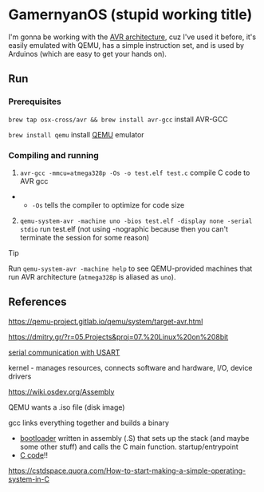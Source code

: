 # GamernyanOS (stupid working title)

I'm gonna be working with the [AVR architecture](https://en.wikipedia.org/wiki/Atmel_AVR_instruction_set), cuz I've used it before, it's easily emulated with QEMU, has a simple instruction set, and is used by Arduinos (which are easy to get your hands on).

## Run

### Prerequisites

`brew tap osx-cross/avr && brew install avr-gcc` install AVR-GCC

`brew install qemu` install [QEMU](https://www.qemu.org/) emulator

### Compiling and running

1. `avr-gcc -mmcu=atmega328p -Os -o test.elf test.c` compile C code to AVR gcc
- - `-Os` tells the compiler to optimize for code size
2. `qemu-system-avr -machine uno -bios test.elf -display none -serial stdio` run test.elf (not using -nographic because then you can't terminate the session for some reason)

> [!TIP]
> Run `qemu-system-avr -machine help` to see QEMU-provided machines that run AVR architecture (`atmega328p` is aliased as `uno`).

## References

https://qemu-project.gitlab.io/qemu/system/target-avr.html

https://dmitry.gr/?r=05.Projects&proj=07.%20Linux%20on%208bit

[serial communication with USART](https://www.appelsiini.net/2011/simple-usart-with-avr-libc/)

kernel - manages resources, connects software and hardware, I/O, device drivers

https://wiki.osdev.org/Assembly

QEMU wants a .iso file (disk image)

gcc links everything together and builds a binary

- [bootloader](https://github.com/memtest86plus/memtest86plus/blob/main/boot/x86/startup64.S) written in assembly (.S) that sets up the stack (and maybe some other stuff) and calls the C main function. startup/entrypoint
- [C code](https://github.com/memtest86plus/memtest86plus/blob/main/app/main.c)!!

https://cstdspace.quora.com/How-to-start-making-a-simple-operating-system-in-C
